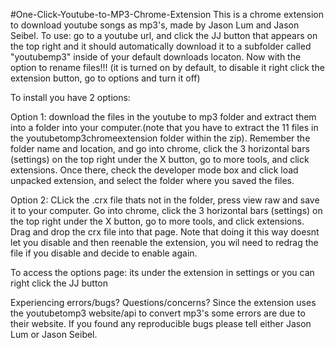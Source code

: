 #One-Click-Youtube-to-MP3-Chrome-Extension 
This is a chrome extension to download youtube songs as mp3's, made by Jason Lum and Jason Seibel. To use: go to a youtube url, and click the JJ button that appears on the top right and it should automatically download it to a subfolder called "youtubemp3" inside of your default downloads locaton. Now with the option to rename files!!! (it is turned on by default, to disable it right click the extension button, go to options and turn it off)

To install you have 2  options:

  Option 1: download the files in the youtube to mp3 folder and extract them into a folder into your computer.(note that you have to extract the 11 files in the youtubetomp3chromeextension folder within the zip). Remember the folder name and location, and go into chrome, click the 3 horizontal bars (settings) on the top right under the X button, go to more tools, and click extensions. Once there, check the developer mode box and click load unpacked extension, and select the folder where you saved the files. 
  
  Option 2: CLick the .crx file thats not in the folder, press view raw and save it to your computer. Go into chrome, click the 3 horizontal bars (settings) on the top right under the X button, go to more tools, and click extensions. Drag and drop the crx file into that page. Note that doing it this way doesnt let you disable and then reenable the extension, you wil need to redrag the file if you disable and decide to enable again. 

To access the options page: its under the extension in settings or you can right click the JJ button 

Experiencing errors/bugs? Questions/concerns?
Since the extension uses the youtubetomp3 website/api to convert mp3's some errors are due to their website. If you found any reproducible bugs please tell either Jason Lum or Jason Seibel. 
